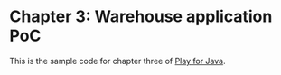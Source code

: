 Chapter 3: Warehouse application PoC
====================================

This is the sample code for chapter three of [Play for Java](http://bit.ly/playjava). 
